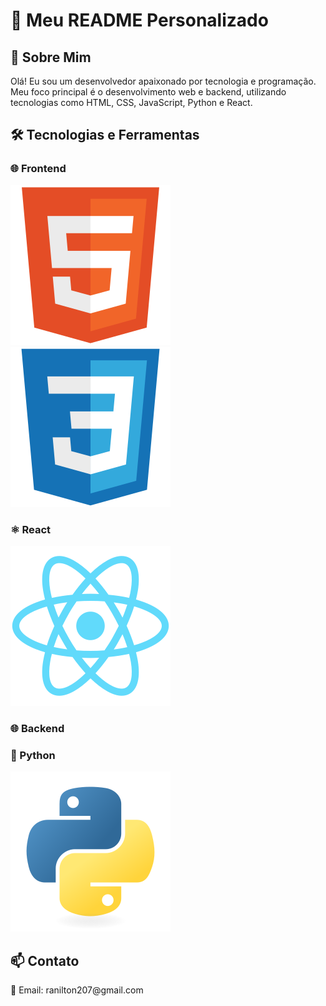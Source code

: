 <!DOCTYPE html>
<html lang="pt-br">
<head>
    <meta charset="UTF-8">
    <meta name="viewport" content="width=device-width, initial-scale=1.0">
</head>
<body>
    <h1>📌 Meu README Personalizado</h1>
    <h2>🚀 Sobre Mim</h2>
    <p>Olá! Eu sou um desenvolvedor apaixonado por tecnologia e programação. Meu foco principal é o desenvolvimento web e backend, utilizando tecnologias como HTML, CSS, JavaScript, Python e React.</p>
    <h2>🛠️ Tecnologias e Ferramentas</h2>
    <h3>🌐 Frontend</h3>
    <div class="icons">
        <img src="https://raw.githubusercontent.com/devicons/devicon/master/icons/html5/html5-original.svg" alt="HTML5">
        <img src="https://raw.githubusercontent.com/devicons/devicon/master/icons/css3/css3-original.svg" alt="CSS3">
    </div>
    <h3>⚛️ React</h3>
    <div class="icons">
        <img src="https://raw.githubusercontent.com/devicons/devicon/master/icons/react/react-original.svg" alt="React">
    </div>
    <h3>🌐 Backend</h3>
    <h3>🐍 Python</h3>
    <div class="icons">
        <img src="https://raw.githubusercontent.com/devicons/devicon/master/icons/python/python-original.svg" alt="Python">
    </div>
    <h2>📫 Contato</h2>
    <p>📧 Email: ranilton207@gmail.com</p>
</body>
</html>
